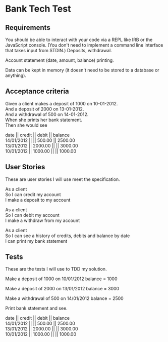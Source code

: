 # Bank Tech Test

## Requirements

You should be able to interact with your code via a REPL like IRB or the JavaScript console. (You don't need to implement a command line interface that takes input from STDIN.)
Deposits, withdrawal.

Account statement (date, amount, balance) printing.

Data can be kept in memory (it doesn't need to be stored to a database or anything).

## Acceptance criteria

Given a client makes a deposit of 1000 on 10-01-2012. <br>
And a deposit of 2000 on 13-01-2012. <br>
And a withdrawal of 500 on 14-01-2012. <br>
When she prints her bank statement. <br>
Then she would see

date || credit || debit || balance <br>
14/01/2012 || || 500.00 || 2500.00 <br>
13/01/2012 || 2000.00 || || 3000.00 <br>
10/01/2012 || 1000.00 || || 1000.00 <br>

## User Stories

These are user stories I will use meet the specification.

As a client <br>
So I can credit my account <br>
I make a deposit to my account <br>

As a client <br>
So I can debit my account <br>
I make a withdraw from  my account <br>

As a client <br>
So I can see a history of credits, debits and balance by date <br>
I can print my bank statement <br>

##  Tests

These are the tests I will use to TDD my solution.

Make a deposit of 1000 on 10/01/2012 balance = 1000

Make a deposit of 2000 on 13/01/2012 balance = 3000

Make a withdrawal of 500 on 14/01/2012 balance = 2500

Print bank statement and see.

date || credit || debit || balance <br>
14/01/2012 || || 500.00 || 2500.00 <br>
13/01/2012 || 2000.00 || || 3000.00 <br>
10/01/2012 || 1000.00 || || 1000.00 <br>
